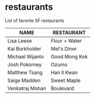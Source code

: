 # restaurants
List of favorite SF restaurants

 NAME | RESTAURANT 
---|---
Lisa Leese | Flour + Water
Kai Burkholder | Mel's Diner
Michael Wijanto | Good Mong Kok
Josh Pokorney | Ozumo
Matthew Tsang | Han Il Kwan
Saige Madden | Sweet Maple
Venkatraj Mohan | Boulevard